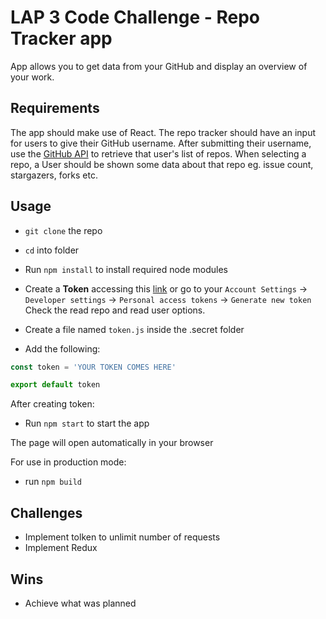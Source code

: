 # LAP 3 Code Challenge - Repo Tracker app
App allows you to get data from your GitHub and display an overview of your work.

## Requirements
The app should make use of React.
The repo tracker should have an input for users to give their GitHub username.
After submitting their username, use the [GitHub API](https://developer.github.com/v3/repos/#list-repositories-for-a-user) to retrieve that user's list of repos.
When selecting a repo, a User should be shown some data about that repo eg. issue count, stargazers, forks etc.

## Usage

- `git clone` the repo
- `cd` into folder 
- Run `npm install` to install required node modules

- Create a **Token** accessing this [link](https://github.com/settings/tokens) or go to your `Account Settings` -> `Developer settings` -> `Personal access tokens` -> `Generate new token`
Check the read repo and read user options.
- Create a file named `token.js` inside the .secret folder
- Add the following:

```js
const token = 'YOUR TOKEN COMES HERE'

export default token
```

After creating token:

- Run `npm start` to start the app

The page will open automatically in your browser

For use in production mode:

- run `npm build`

## Challenges

- Implement tolken to unlimit number of requests
- Implement Redux


## Wins

- Achieve what was planned


